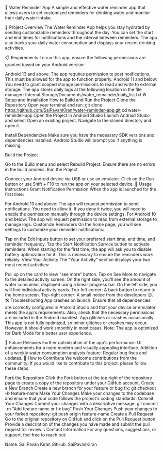 🚰 Water Reminder App
A simple and effective water reminder app that allows users to set customized reminders for drinking water and monitor their daily water intake.

📝 Project Overview
The Water Reminder App helps you stay hydrated by sending customizable reminders throughout the day. You can set the start and end times for notifications and the interval between reminders. The app also tracks your daily water consumption and displays your recent drinking activities.

📋 Requirements
To run this app, ensure the following permissions are granted based on your Android version:

Android 13 and above: The app requires permission to post notifications. This must be allowed for the app to function properly.
Android 11 and below: You need to grant scoped storage permissions to read and write to external storage. The app stores daily logs at the following location in the file manager:
Internal Storage/Documents/water_remainder/daily_list.txt
⚙️ Setup and Installation
How to Build and Run the Project
Clone the Repository
Open your terminal and run:
   git clone https://github.com/SaiPavanKiran/water-reminder-app.git
   cd water-reminder-app
Open the Project in Android Studio
Launch Android Studio and select Open an existing project. Navigate to the cloned directory and open it.

Install Dependencies
Make sure you have the necessary SDK versions and dependencies installed. Android Studio will prompt you if anything is missing.

Build the Project

Go to the Build menu and select Rebuild Project.
Ensure there are no errors in the build process.
Run the Project

Connect your Android device via USB or use an emulator.
Click on the Run button or use Shift + F10 to run the app on your selected device.
🚀 Usage Instructions
Grant Notification Permission
When the app is launched for the first time:

For Android 13 and above: The app will request permission to send notifications. You need to allow it. If you deny it twice, you will need to enable the permission manually through the device settings.
For Android 10 and below: The app will request permission to read from external storage to manage logs.
Customize Reminders
On the home page, you will see settings to customize your reminder notifications:

Tap on the Edit Inputs button to set your preferred start time, end time, and reminder frequency.
Tap the Start Notification Service button to activate reminders. When starting for the first time, the app will ask you to disable battery optimization for it. This is necessary to ensure the reminders work reliably.
View Your Activity
The "Your Activity" section displays your two most recent activities:

Pull up on the card to view "see more" button.
Tap on See More to navigate to the detailed activity screen:
On the right side, you'll see the amount of water consumed, displayed using a linear progress bar.
On the left side, you will find individual activity cards.
Top-left corner: A back button to return to the home screen.
Top-right corner: A small notice from the developers 😉.
🛠️ Troubleshooting
App crashes on launch: Ensure that all dependencies are correctly configured in Android Studio and that your device or emulator meets the app's requirements. Also, check that the necessary permissions are included in the Android manifest.
App glitches or crashes occasionally: This app is not fully optimized, so minor glitches or crashes may occur. However, it should work smoothly in most cases.
Note: The app is optimized for Dark Mode for a better user experience.

🔮 Future Releases
Further optimization of the app's performance.
UI enhancements for a more modern and visually appealing interface.
Addition of a weekly water consumption analysis feature.
Regular bug fixes and updates.
🤝 How to Contribute
We welcome contributions from the community! If you would like to contribute to this project, please follow these steps:

Fork the Repository
Click the Fork button at the top right of the repository page to create a copy of the repository under your GitHub account.
Create a New Branch
Create a new branch for your feature or bug fix:
git checkout -b feature-name
Make Your Changes
Make your changes to the codebase and ensure that your code follows the project's coding standards.
Commit Your Changes
Commit your changes with a descriptive message:
git commit -m "Add feature name or fix bug"
Push Your Changes
Push your changes to your forked repository:
git push origin feature-name
Create a Pull Request
Go to the original repository on GitHub and click on the Pull Request button. Provide a description of the changes you have made and submit the pull request for review.
📞 Contact Information
For any questions, suggestions, or support, feel free to reach out:

Name: Sai Pavan Kiran
GitHub: SaiPavanKiran

